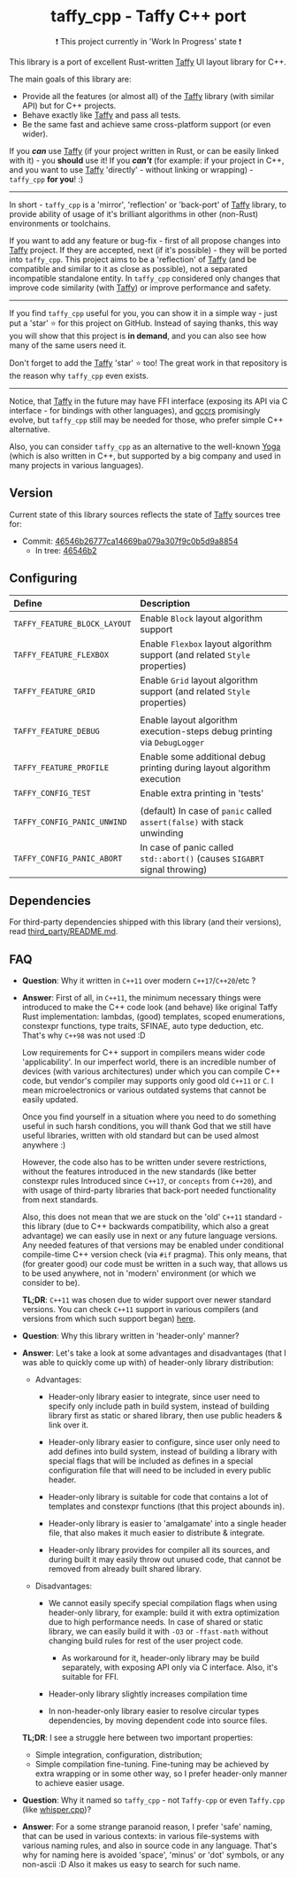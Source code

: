 <div align="center">

# taffy_cpp - Taffy C++ port

:heavy_exclamation_mark: This project currently in 'Work In Progress' state :heavy_exclamation_mark:

</div>

This library is a port of excellent Rust-written [Taffy][taffy_url] UI layout
library for C++.

The main goals of this library are:
- Provide all the features (or almost all) of the [Taffy][taffy_url] library 
  (with similar API) but for C++ projects.
- Behave exactly like [Taffy][taffy_url] and pass all tests.
- Be the same fast and achieve same cross-platform support (or even wider).

<!--
  Reference to great quote in Carbon language README:
    https://github.com/carbon-language/carbon-lang/blob/trunk/README.md

  > Existing modern languages already provide an excellent developer experience:
  > Go, Swift, Kotlin, Rust, and many more. Developers that can use one of these
  > existing languages should.
-->
If you _**can**_ use [Taffy][taffy_url] (if your project written in Rust, or can
be easily linked with it) - you **should** use it! If you _**can't**_ (for
example: if your project in C++, and you want to use [Taffy][taffy_url]
'directly' - without linking or wrapping) - `taffy_cpp` **for you**! :)

----

In short - `taffy_cpp` is a 'mirror', 'reflection' or 'back-port' of 
[Taffy][taffy_url] library, to provide ability of usage of it's brilliant 
algorithms in other (non-Rust) environments or toolchains. 

If you want to add any feature or bug-fix - first of all propose changes into 
[Taffy][taffy_url] project. If they are accepted, next (if it's possible) - they 
will be ported into `taffy_cpp`.
This project aims to be a 'reflection' of [Taffy][taffy_url] (and be compatible 
and similar to it as close as possible), not a separated incompatible standalone
entity. In `taffy_cpp` considered only changes that improve code similarity 
(with [Taffy][taffy_url]) or improve performance and safety.

----

If you find `taffy_cpp` useful for you, you can show it in a simple way - just
put a 'star' :star: for this project on GitHub. Instead of saying thanks, this
way you will show that this project is **in demand**, and you can also see how 
many of the same users need it. 

Don't forget to add the [Taffy][taffy_url] 'star' :star: too! The great work in
that repository is the reason why `taffy_cpp` even exists.

----

Notice, that [Taffy][taffy_url] in the future may have FFI interface (exposing
its API via C interface - for bindings with other languages), and
[gccrs](https://github.com/Rust-GCC/gccrs) promisingly evolve, but `taffy_cpp`
still may be needed for those, who prefer simple C++ alternative.

Also, you can consider `taffy_cpp` as an alternative to the well-known 
[Yoga](https://github.com/facebook/yoga) (which is also written in C++, but
supported by a big company and used in many projects in various languages).

## Version

Current state of this library sources reflects the state of [Taffy][taffy_url] 
sources tree for:

- Commit: [46546b26777ca14669ba079a307f9c0b5d9a8854](https://github.com/DioxusLabs/taffy/tree/46546b26777ca14669ba079a307f9c0b5d9a8854)
    - In tree: [46546b2](https://github.com/DioxusLabs/taffy/commits/main#:~:text=46546b2)
        <!-- Reference to '#:~:text=<text>' usage: https://stackoverflow.com/a/62162093/ -->

## Configuring

| Define                       | Description                                   |
| :--------------------------- | :-------------------------------------------- |
| `TAFFY_FEATURE_BLOCK_LAYOUT` | Enable `Block`   layout algorithm support
| `TAFFY_FEATURE_FLEXBOX`      | Enable `Flexbox` layout algorithm support (and related `Style` properties)
| `TAFFY_FEATURE_GRID`         | Enable `Grid`    layout algorithm support (and related `Style` properties)
|                              |
| `TAFFY_FEATURE_DEBUG`        | Enable layout algorithm execution-steps debug printing via `DebugLogger`
| `TAFFY_FEATURE_PROFILE`      | Enable some additional debug printing during layout algorithm execution
| `TAFFY_CONFIG_TEST`          | Enable extra printing in 'tests'
|                              |
| `TAFFY_CONFIG_PANIC_UNWIND`  | (default) In case of `panic` called `assert(false)` with stack unwinding
| `TAFFY_CONFIG_PANIC_ABORT`   | In case of panic called `std::abort()` (causes `SIGABRT` signal throwing)

## Dependencies

For third-party dependencies shipped with this library (and their versions),
read [third_party/README.md](./third_party/README.md).

## FAQ

- **Question**: Why it written in `C++11` over modern `C++17`/`C++20`/etc ?
- **Answer**: First of all, in `C++11`, the minimum necessary things were 
  introduced to make the C++ code look (and behave) like original Taffy Rust 
  implementation: lambdas, (good) templates, scoped enumerations, constexpr 
  functions, type traits, SFINAE, auto type deduction, etc.
  That's why `C++98` was not used :D

  Low requirements for C++ support in compilers means wider code 
  'applicability'. In our imperfect world, there is an incredible number of 
  devices (with various architectures) under which you can compile C++ code, 
  but vendor's compiler may supports only good old `C++11` or `C`. I mean 
  microelectronics or various outdated systems that cannot be easily updated.

  Once you find yourself in a situation where you need to do something useful 
  in such harsh conditions, you will thank God that we still have useful 
  libraries, written with old standard but can be used almost anywhere :)
  
  However, the code also has to be written under severe restrictions, without 
  the features introduced in the new standards (like better constexpr rules
  Introduced since `C++17`, or `concepts` from `C++20`), and with usage of
  third-party libraries that back-port needed functionality from next standards.

  Also, this does not mean that we are stuck on the 'old' `C++11` standard -
  this library (due to C++ backwards compatibility, which also a great 
  advantage) we can easily use in next or any future language versions. Any
  needed features of that versions may be enabled under conditional compile-time 
  C++ version check (via `#if` pragma). This only means, that (for greater good)
  our code must be written in a such way, that allows us to be used anywhere, 
  not in 'modern' environment (or which we consider to be).

  **TL;DR**: `C++11` was chosen due to wider support over newer standard
  versions. You can check `C++11` support in various compilers (and versions 
  from which such support began)
  [here](https://en.cppreference.com/w/cpp/compiler_support/11).

- **Question**: Why this library written in 'header-only' manner?
- **Answer**: Let's take a look at some advantages and disadvantages (that I was
  able to quickly come up with) of header-only library distribution:

    - Advantages:
        - Header-only library easier to integrate, since user need to specify 
          only include path in build system, instead of building library first 
          as static or shared library, then use public headers & link over it.

        - Header-only library easier to configure, since user only need to add 
          defines into build system, instead of building a library with special 
          flags that will be included as defines in a special configuration file
          that will need to be included in every public header.

        - Header-only library is suitable for code that contains a lot of 
          templates and constexpr functions (that this project abounds in).

        - Header-only library is easier to 'amalgamate' into a single header file,
          that also makes it much easier to distribute & integrate.

        - Header-only library provides for compiler all its sources, and during
          built it may easily throw out unused code, that cannot be removed from
          already built shared library.

    - Disadvantages:
        - We cannot easily specify special compilation flags when using 
          header-only library, for example: build it with extra 
          optimization due to high performance needs. In case of shared or static
          library, we can easily build it with `-O3` or `-ffast-math` without
          changing build rules for rest of the user project code.
          - As workaround for it, header-only library may be build separately,
            with exposing API only via C interface. Also, it's suitable for FFI.

        - Header-only library slightly increases compilation time

        - In non-header-only library easier to resolve circular types 
          dependencies, by moving dependent code into source files.

  **TL;DR**: I see a struggle here between two important properties:
  - Simple integration, configuration, distribution;
  - Simple compilation fine-tuning.
  Fine-tuning may be achieved by extra wrapping or in some other way, so I 
  prefer header-only manner to achieve easier usage.

- **Question**: Why it named so `taffy_cpp` - not `Taffy-cpp` or even 
  `Taffy.cpp` (like [whisper.cpp](https://github.com/ggerganov/whisper.cpp))?
- **Answer**: For a some strange paranoid reason, I prefer 'safe' naming, that 
  can be used in various contexts: in various file-systems with various naming 
  rules, and also in source code in any language. 
  That's why for naming here is avoided 'space', 'minus' or 'dot' symbols, or
  any non-ascii :D Also it makes us easy to search for such name.

[taffy_url]: https://github.com/DioxusLabs/taffy
